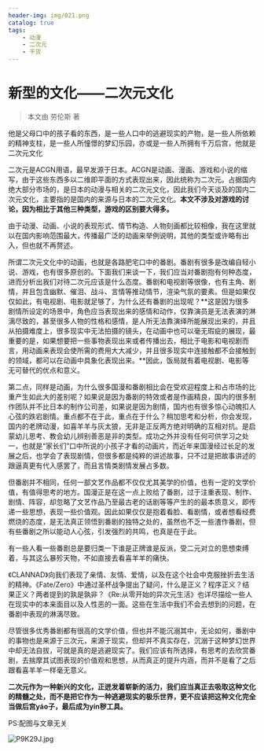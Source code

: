```yaml
---
header-img: img/021.png
catalog: true
tags:
    - 动漫
    - 二次元
    - 干货
---
```


# 新型的文化——二次元文化
> 本文由 劳伦斯 著

他是父母口中的孩子看的东西，是一些人口中的逃避现实的产物，是一些人所依赖的精神支柱，是一些人所憧憬的梦幻乐园，亦或是一些人所拥有千万后宫，他就是二次元文化

二次元是ACGN用语，最早发源于日本。ACGN是动画、漫画、游戏和小说的缩写，由于这些东西多以二维即平面的方式表现出来，因此统称为二次元。占据国内绝大部分市场的，是日本的动漫与相关的二次元文化，因此我们今天谈及的国内二次元文化，主要指的是国内的来源与日本的二次元文化。**本文不涉及对游戏的讨论，因为相比于其他三种类型，游戏的区别要大得多。**

由于动漫、动画、小说的表现形式、情节构造、人物刻画都比较相像，我在这里就以在国内影响范围最大，传播最广泛的动画来举例说明，其他的类型或许略有出入，但也就不再赘述。

所谓二次元文化中的动画，也就是各路肥宅口中的番剧。番剧有很多是改编自轻小说、游戏，也有很多原创的。下面我们来谈一下，我们应当对番剧抱有何种态度，进而分析出我们对待二次元应该是什么态度。番剧和电视剧等很像，也有主角、剧情，并且包含幽默、催泪、战斗、言情等推动情节，渲染气氛的要素。但是如果仅仅如此，有电视剧、电影就足够了，为什么还有番剧的出现呢？**这是因为很多剧情所设定的场景中，角色应当表现出来的感情和动作，仅靠演员是无法表演的淋漓尽致的，甚至很多人物的性格和感情，是人所无法靠演绎所能展现出来的，并且从拍摄难度上，很多现实中无法拍摄的镜头，在动画中也可以毫无瑕疵的展现，最重要的是，如果想要把一些事物表现出来或者传播出去，相比于电影和电视剧而言，用动画来表现会使所需的费用大大减少，并且很多现实中连接触都不会接触到的领域，都可以在动画中具象化表现出来。**因此，饭局就有着电视剧、电影等无可替代的优点和意义。

第二点，同样是动画，为什么很多国漫和番剧相比会在受欢迎程度上和占市场的比重产生如此大的差别呢？如果说是因为番剧的特效或者是作画精良，国内的很多制作团队并不比日本的制作公司差，如果说是因为剧情，国内也有很多惊心动魄扣人心弦的跌宕剧情。重点都不在于此，重点在于什么？稍加思考和分析，你会发现，国内的老牌动漫，如喜羊羊与灰太狼，无非是正反两方绝对明确的互相对抗。是启蒙幼儿思考、教会幼儿辨别善恶是非的类型。成功之外并没有任何可供学习之处一，也就是“家长们”口中所说的小孩子才看的动画片，而近年来国漫经过长足的发展之后，也学会了表现剧情，但很多都是纯粹的讲述故事，只不过是把故事讲述的跟逼真更有代入感罢了，而且言情类剧情发展占多数。

但番剧并不相同，任何一部文艺作品都不仅仅尤其美学的价值，也有一定的文学价值，有值得思考的地方。国漫正是在这一点上败给了番剧，过于注重表现、制作、剧情、阵容，却忽略了文艺作品乃至最古老的话剧等等产生的的最本质意义，即传递一些思想，表现一些价值观。因此如果仅仅是抱着看脸、看剧情，或者想看经费燃烧的态度，是无法真正领悟到番剧的独特之处的，虽然也不乏一些渣作番剧，但有些番剧之所以能动人心弦，引发强烈的共鸣，也真是在于此。

有一些人看一些番剧总是要归类一下谁是正牌谁是反派，受二元对立的思想束缚着，与其这么暴殄天物，不如直接去看喜羊羊的痛快。

《CLANNAD》向我们表现了亲情、友情、爱情，以及在这个社会中克服挫折去生活的精神。《Fate/Zero》中通过圣杯战争提出了疑问，什么是正义？程序正义？结果正义？两者提到的孰是孰非？《Re:从零开始的异次元生活》也详尽描绘一些人在现实中的本来面目以及人性恶的一面。这些在生活中我们不会去想到的问题，在番剧中表现的淋漓尽致。

尽管很多优秀番剧都有很高的文学价值，但也并不能沉溺其中，无论如何，番剧中的事物也是来源于三次元，来源于现实，但却并不真实存在，沉溺于这种梦幻世界中却无法自拔，可就是真的是逃避现实了。我们应该有所选择，有思考的去欣赏番剧，去揣摩其试图表现的价值观和思想，从而真正的提升内涵，而并不是看了之后跟看喜羊羊一样毫无意义。

**二次元作为一种新兴的文化，正迸发着崭新的活力，我们应当真正去吸取这种文化的精髓之处，而不是把它作为一种逃避现实的极乐世界，更不应该把这种文化完全当做后宫yáo子，最后成为yín秽工具。**

PS:配图与文章无关

![P9K29J.jpg](https://s1.ax1x.com/2018/06/23/P9K29J.jpg)